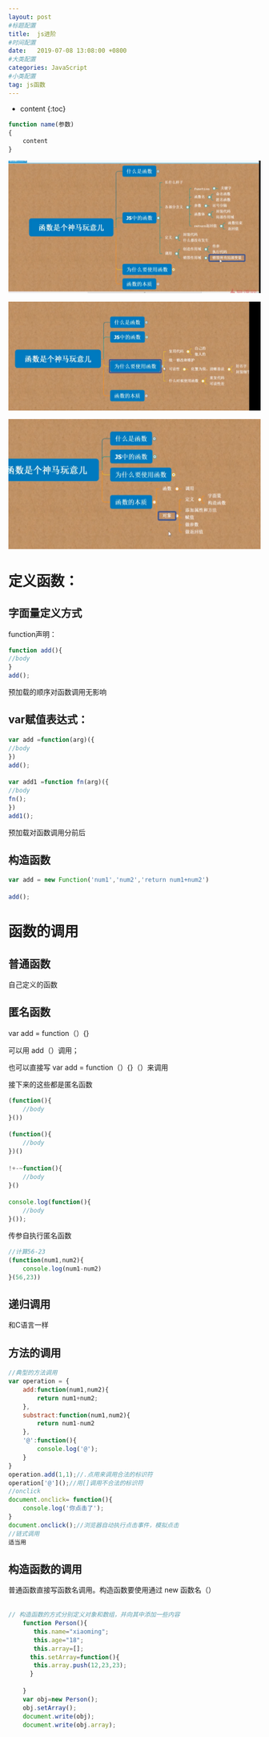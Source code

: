 ```yaml
---
layout: post
#标题配置
title:  js进阶
#时间配置
date:   2019-07-08 13:08:00 +0800
#大类配置
categories: JavaScript
#小类配置
tag: js函数
---
```


* content
{:toc}

```js
function name(参数)
{
    content
}

```

![函数](../images/函数1.png)

![函数](../images/函数2.png)

![函数](../images/函数3.png)


定义函数：
===================

字面量定义方式
---------------

function声明：

```js
function add(){
//body
}
add();
```
预加载的顺序对函数调用无影响

var赋值表达式：
--------------------

```js
var add =function(arg)({
//body
})
add();

var add1 =function fn(arg)({
//body
fn();
})
add1();
```
预加载对函数调用分前后

构造函数
------------------

```js
var add = new Function('num1','num2','return num1+num2')

add();
```

函数的调用
======================

普通函数
-----------
自己定义的函数

匿名函数
------------
var add = function（）{}

可以用 add（）调用；

也可以直接写 var add = function（）{}（）来调用

接下来的这些都是匿名函数
```js
(function(){
    //body
}())

(function(){
    //body
})()

!+-~function(){
    //body
}()

console.log(function(){
    //body
}());
```

传参自执行匿名函数
```js
//计算56-23
(function(num1,num2){
    console.log(num1-num2)
}(56,23))
```

递归调用
---------

和C语言一样

方法的调用
---------

```js
//典型的方法调用
var operation = {
    add:function(num1,num2){
        return num1+num2;
    },
    substract:function(num1,num2){
        return num1-num2
    },
    '@':function(){
        console.log('@');
    }
}
operation.add(1,1);//.点用来调用合法的标识符
operation['@']();//用[]调用不合法的标识符
//onclick
document.onclick= function(){
    console.log('你点击了');
}
document.onclick();//浏览器自动执行点击事件，模拟点击
//链式调用
适当用

```

构造函数的调用
----------

普通函数直接写函数名调用。构造函数要使用通过 new 函数名（）

```js

// 构造函数的方式分别定义对象和数组，并向其中添加一些内容
    function Person(){
       this.name="xiaoming";
       this.age="18";
       this.array=[];
      this.setArray=function(){
       this.array.push(12,23,23);
      }
       
    }
    var obj=new Person();
    obj.setArray();
    document.write(obj);
    document.write(obj.array);

```